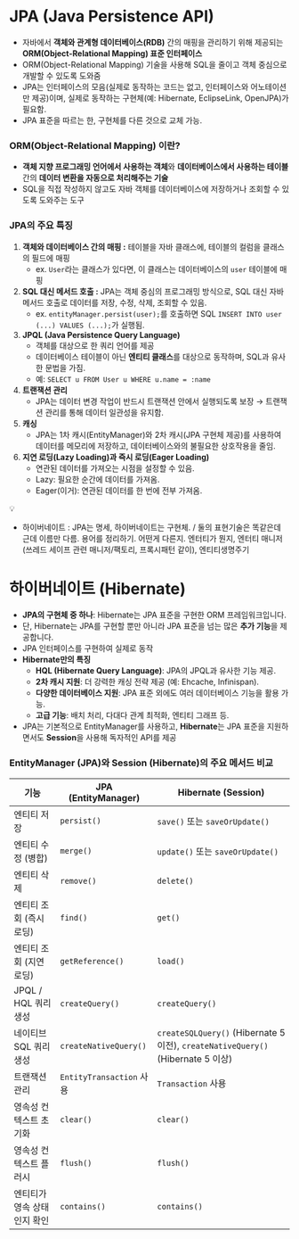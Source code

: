 # JPA (Java Persistence API)

- 자바에서 **객체와 관계형 데이터베이스(RDB)** 간의 매핑을 관리하기 위해 제공되는 **ORM(Object-Relational Mapping) 표준 인터페이스**
- ORM(Object-Relational Mapping) 기술을 사용해 SQL을 줄이고 객체 중심으로 개발할 수 있도록 도와줌
- JPA는 인터페이스의 모음(실제로 동작하는 코드는 없고, 인터페이스와 어노테이션만 제공)이며, 실제로 동작하는 구현체(예: Hibernate, EclipseLink, OpenJPA)가 필요함.
- JPA 표준을 따르는 한, 구현체를 다른 것으로 교체 가능.

### ORM(Object-Relational Mapping) 이란?

- **객체 지향 프로그래밍 언어에서 사용하는 객체**와 **데이터베이스에서 사용하는 테이블** 간의 **데이터 변환을 자동으로 처리해주는 기술**
- SQL을 직접 작성하지 않고도 자바 객체를 데이터베이스에 저장하거나 조회할 수 있도록 도와주는 도구

### JPA의 주요 특징

1. **객체와 데이터베이스 간의 매핑 :** 테이블을 자바 클래스에, 테이블의 컬럼을 클래스의 필드에 매핑
    - ex. `User`라는 클래스가 있다면, 이 클래스는 데이터베이스의 `user` 테이블에 매핑
2. **SQL 대신 메서드 호출 :** JPA는 객체 중심의 프로그래밍 방식으로, SQL 대신 자바 메서드 호출로 데이터를 저장, 수정, 삭제, 조회할 수 있음.
    - ex. `entityManager.persist(user);`를 호출하면 SQL `INSERT INTO user (...) VALUES (...);`가 실행됨.
3. **JPQL (Java Persistence Query Language)**
    - 객체를 대상으로 한 쿼리 언어를 제공
    - 데이터베이스 테이블이 아닌 **엔티티 클래스**를 대상으로 동작하며, SQL과 유사한 문법을 가짐.
    - 예: `SELECT u FROM User u WHERE u.name = :name`
4. **트랜잭션 관리**
    - JPA는 데이터 변경 작업이 반드시 트랜잭션 안에서 실행되도록 보장 → 트랜잭션 관리를 통해 데이터 일관성을 유지함.
5. **캐싱**
    - JPA는 1차 캐시(EntityManager)와 2차 캐시(JPA 구현체 제공)를 사용하여 데이터를 메모리에 저장하고, 데이터베이스와의 불필요한 상호작용을 줄임.
6. **지연 로딩(Lazy Loading)과 즉시 로딩(Eager Loading)**
    - 연관된 데이터를 가져오는 시점을 설정할 수 있음.
    - Lazy: 필요한 순간에 데이터를 가져옴.
    - Eager(이거): 연관된 데이터를 한 번에 전부 가져옴.

<aside>
💡

- 하이버네이트 : JPA는 명세, 하이버네이트는 구현체. / 둘의 표현기술은 똑같은데 근데 이름만 다름. 용어를 정리하기. 어떤게 다른지. 엔터티가 뭔지, 엔터티 매니저 (쓰레드 세이프 관련 매니저/팩토리, 프록시패턴 같이), 엔티티생명주기
</aside>

# 하이버네이트 (Hibernate)

- **JPA의 구현체 중 하나**: Hibernate는 JPA 표준을 구현한 ORM 프레임워크입니다.
- 단, Hibernate는 JPA를 구현할 뿐만 아니라 JPA 표준을 넘는 많은 **추가 기능**을 제공합니다.
- JPA 인터페이스를 구현하여 실제로 동작
- **Hibernate만의 특징**
    - **HQL (Hibernate Query Language)**: JPA의 JPQL과 유사한 기능 제공.
    - **2차 캐시 지원**: 더 강력한 캐싱 전략 제공 (예: Ehcache, Infinispan).
    - **다양한 데이터베이스 지원**: JPA 표준 외에도 여러 데이터베이스 기능을 활용 가능.
    - **고급 기능**: 배치 처리, 다대다 관계 최적화, 엔티티 그래프 등.
- JPA는 기본적으로 EntityManager를 사용하고, **Hibernate**는 JPA 표준을 지원하면서도 **Session**을 사용해 독자적인 API를 제공

### **EntityManager (JPA)와 Session (Hibernate)의 주요 메서드 비교**

| 기능 | JPA (EntityManager) | Hibernate (Session) |
| --- | --- | --- |
| 엔티티 저장 | `persist()` | `save()` 또는 `saveOrUpdate()` |
| 엔티티 수정 (병합) | `merge()` | `update()` 또는 `saveOrUpdate()` |
| 엔티티 삭제 | `remove()` | `delete()` |
| 엔티티 조회 (즉시 로딩) | `find()` | `get()` |
| 엔티티 조회 (지연 로딩) | `getReference()` | `load()` |
| JPQL / HQL 쿼리 생성 | `createQuery()` | `createQuery()` |
| 네이티브 SQL 쿼리 생성 | `createNativeQuery()` | `createSQLQuery()` (Hibernate 5 이전), `createNativeQuery()` (Hibernate 5 이상) |
| 트랜잭션 관리 | `EntityTransaction` 사용 | `Transaction` 사용 |
| 영속성 컨텍스트 초기화 | `clear()` | `clear()` |
| 영속성 컨텍스트 플러시 | `flush()` | `flush()` |
| 엔티티가 영속 상태인지 확인 | `contains()` | `contains()` |
